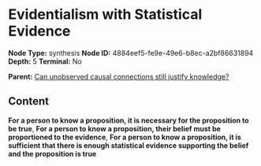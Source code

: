 # Evidentialism with Statistical Evidence

**Node Type:** synthesis
**Node ID:** 4884eef5-fe9e-49e6-b8ec-a2bf86631894
**Depth:** 5
**Terminal:** No

**Parent:** [Can unobserved causal connections still justify knowledge?](can-unobserved-causal-connections-still-justify-knowledge-antithesis-3a3a46d6-cb6c-4853-869d-70537cd334b5.md)

## Content

**For a person to know a proposition, it is necessary for the proposition to be true**, **For a person to know a proposition, their belief must be proportioned to the evidence**, **For a person to know a proposition, it is sufficient that there is enough statistical evidence supporting the belief and the proposition is true**
